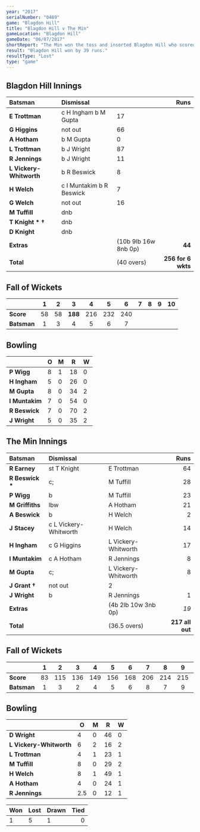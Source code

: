 ```yaml
---
year: "2017"
serialNumber: "0489"
game: "Blagdon Hill"
title: "Blagdon Hill v The Min"
gameLocation: "Blagdon Hill"
gameDate: "06/07/2017"
shortReport: "The Min won the toss and inserted Blagdon Hill who scored 256-6 in their 40 overs. The Min replied with 217 all out in 36.5 overs."
result: "Blagdon Hill won by 39 runs."
resultType: "Lost"
type: "game"
---
```


## Blagdon Hill Innings

| Batsman | Dismissal |  |  Runs |
|:---|:---|---|---:|
| **E Trottman** | c H Ingham b M Gupta | 17 |
| **G Higgins** | not out | 66 |
| **A Hotham** | b M Gupta | 0 |
| **L Trottman** | b J Wright | 87 |
| **R Jennings** | b J Wright | 11 |
| **L Vickery-Whitworth** | b R Beswick | 8 |
| **H Welch** | c I Muntakim b R Beswick | 7 |
| **G Welch** | not out | 16 |
| **M Tuffill** | dnb |  |  |
| **T Knight &#42; &#8224;** | dnb |  |  |
| **D Knight** | dnb |  |  |
| **Extras** | | (10b 9lb 16w 8nb 0p) | **44** |
| **Total** | | (40 overs) | **256 for 6 wkts** |

## Fall of Wickets

| | 1 | 2 | 3 | 4 | 5 | 6 | 7 | 8 | 9 | 10 |
|---|:---:|:---:|:---:|:---:|:---:|:---:|:---:|:---:|:---:|:---:|
| **Score** | 58 | 58 | **188** | 216 | 232 | 240 |  |  |  |  |
| **Batsman** | 1 | 3 | 4 | 5 | 6 | 7 |  |  |  |  |

## Bowling

| | O | M | R | W |
|---|---|---|---|---|
| **P Wigg** | 8 | 1 | 18 | 0 |
| **H Ingham** | 5 | 0 | 26 | 0 |
| **M Gupta** | 8 | 0 | 34 | 2 |
| **I Muntakim** | 7 | 0 | 54 | 0 |
| **R Beswick** | 7 | 0 | 70 | 2 |
| **J Wright** | 5 | 0 | 35 | 2 |

##  The Min Innings

| Batsman | Dismissal |  |  Runs |
|:---|:---|---|---:|
| **R Earney** | st T Knight | E Trottman | 64 |
| **R Beswick &#42;** | c; | M Tuffill | 28 |
| **P Wigg** | b | M Tuffill | 23 |
| **M Griffiths** | lbw | A Hotham | 21 |
| **A Beswick** | b | H Welch | 2 |
| **J Stacey** | c L Vickery-Whitworth | H Welch | 14 |
| **H Ingham** | c G Higgins | L Vickery-Whitworth | 17 |
| **I Muntakim** | c A Hotham | R Jennings | 8 |
| **M Gupta** | c; | L Vickery-Whitworth | 8 |
| **J Grant &#8224;**| not out | 2 |
| **J Wright** | b | R Jennings | 1 |
| **Extras** | | (4b 2lb 10w 3nb 0p) | *19* |
| **Total** | | (36.5 overs) | **217 all out** |

## Fall of Wickets

| | 1 | 2 | 3 | 4 | 5 | 6 | 7 | 8 | 9 | 10 |
|---|:---:|:---:|:---:|:---:|:---:|:---:|:---:|:---:|:---:|:---:|
| **Score** | 83 | 115 | 136 | 149 | 156 | 168 | 206 | 214 | 215 | 217 |
| **Batsman** | 1 | 3 | 2 | 4 | 5 | 6 | 8 | 7 | 9 | 11 |

## Bowling

| | O | M | R | W |
|---|---|---|---|---|
| **D Wright** | 4 | 0 | 46 | 0 |
| **L Vickery-Whitworth** | 6 | 2 | 16 | 2 |
| **L Trottman** | 4 | 1 | 23 | 1 |
| **M Tuffill** | 8 | 0 | 29 | 2 |
| **H Welch** | 8 | 1 | 49 | 1 |
| **A Hotham** | 4 | 0 | 24 | 1 |
| **R Jennings** | 2.5 | 0 | 12 | 1 |

| Won | Lost | Drawn | Tied |
|:---|:---|---|---:|
| 1 | 5 | 1 | 0 |